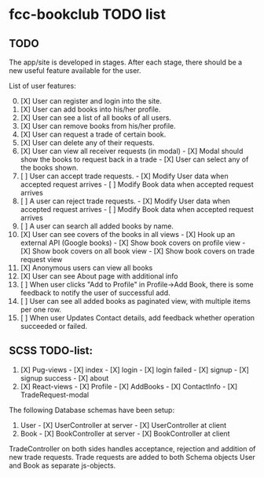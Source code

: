 fcc-bookclub TODO list
======================

TODO
----

The app/site is developed in stages. After each stage, there should be a new
useful feature available for the user.

List of user features:

  0. [X] User can register and login into the site.
  1. [X] User can add books into his/her profile.
  2. [X] User can see a list of all books of all users.
  3. [X] User can remove books from his/her profile.
  4. [X] User can request a trade of certain book.
  5. [X] User can delete any of their requests.
  6. [X] User can view all receiver requests (in modal)
    - [X] Modal should show the books to request back in a trade
    - [X] User can select any of the books shown.
  7. [ ] User can accept trade requests.
    - [X] Modify User data when accepted request arrives
    - [ ] Modify Book data when accepted request arrives
  8. [ ] A user can reject trade requests.
    - [X] Modify User data when accepted request arrives
    - [ ] Modify Book data when accepted request arrives
  9. [ ] A user can search all added books by name.
  10. [X] User can see covers of the books in all views
    - [X] Hook up an external API (Google books)
    - [X] Show book covers on profile view
    - [X] Show book covers on all book view
    - [X] Show book covers on trade request view
  11. [X] Anonymous users can view all books
  12. [X] User can see About page with additional info
  13. [ ] When user clicks "Add to Profile" in Profile->Add Book, there is some
      feedback to notify the user of successful add.
  14. [ ] User can see all added books as paginated view, with multiple items
      per one row.
  15. [ ] When user Updates Contact details, add feedback whether operation
      succeeded or failed.

SCSS TODO-list:
---------------

  1. [X] Pug-views
    - [X] index
    - [X] login
    - [X] login failed
    - [X] signup
    - [X] signup success
    - [X] about
  2. [X] React-views
    - [X] Profile
    - [X] AddBooks
    - [X] ContactInfo
    - [X] TradeRequest-modal

The following Database schemas have been setup:

  1. User
    - [X] UserController at server
    - [X] UserController at client
  2. Book
    - [X] BookController at server
    - [X] BookController at client

TradeController on both sides handles acceptance, rejection and addition of new
trade requests. Trade requests are added to both Schema objects User and Book as
separate js-objects.

